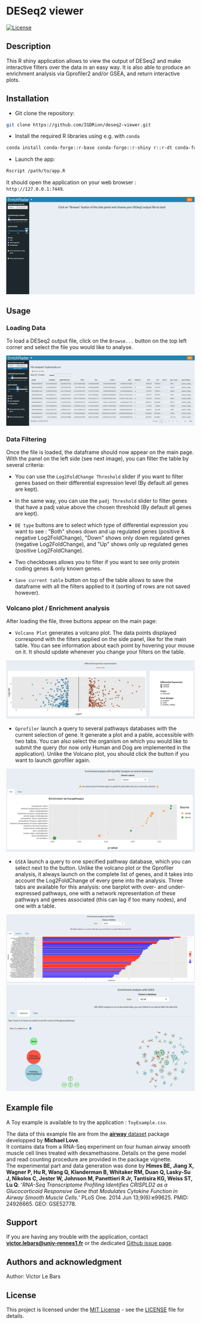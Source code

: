 # DESeq2 viewer

[![License](https://img.shields.io/badge/License-MIT-blue.svg)](LICENSE)

## Description
This R shiny application allows to view the output of DESeq2 and make interactive filters over the data in an easy way. It is also able to produce an enrichment analysis via Gprofiler2 and/or GSEA, and return interactive plots.

## Installation

- Git clone the repository:

```bash
git clone https://github.com/IGDRion/deseq2-viewer.git
```

- Install the required R libraries using e.g. with `conda`

```bash
conda install conda-forge::r-base conda-forge::r-shiny r::r-dt conda-forge::r-ggplot2  plotly::plotly conda-forge::r-gprofiler2 r-dipsaus conda-forge::r-dplyr conda-forge::r-shinyjs conda-forge::r-ggpubr bioconda::bioconductor-fgsea conda-forge::r-stringr
```

- Launch the app:

```bash
Rscript /path/to/app.R
```

It should open the application on your web browser : `http://127.0.0.1:7449`.

![EnrichRadar - start page](https://github.com/IGDRion/EnrichRadar/blob/main/assests/empty_application.png)

## Usage
### Loading Data
To load a DESeq2 output file, click on the `Browse...` button on the top left corner and select the file you would like to analyse. 

![EnrichRadar - data loaded](https://github.com/IGDRion/EnrichRadar/blob/main/assests/main_table.png)

### Data Filtering
Once the file is loaded, the dataframe should now appear on the main page. With the panel on the left side (see next image), you can filter the table by several criteria:

- You can use the `Log2FoldChange Threshold` slider if you want to filter genes based on their differential expression level (By default all genes are kept).
- In the same way, you can use the `padj Threshold` slider to filter genes that have a padj value above the chosen threshold (By default all genes are kept).
- `DE type` buttons are to select which type of differential expression you want to see : "Both" shows down and up regulated genes (positive & negative Log2FoldChange), "Down" shows only down regulated genes (negative Log2FoldChange), and "Up" shows only up regulated genes (positive Log2FoldChange).
- Two checkboxes allows you to filter if you want to see only protein coding genes & only known genes.



- `Save current table` button on top of the table allows to save the dataframe with all the filters applied to it (sorting of rows are not saved however).

### Volcano plot / Enrichment analysis
After loading the file, three buttons appear on the main page:

- `Volcano Plot` generates a volcano plot. The data points displayed correspond with the filters applied on the side panel, like for the main table. You can see information about each point by hovering your mouse on it. It should update whenever you change your filters on the table.

![EnrichRadar - volcano plot](https://github.com/IGDRion/EnrichRadar/blob/main/assests/volcano_plot.png)

- `Gprofiler` launch a query to several pathways databases with the current selection of gene. It generate a plot and a pable, accessible with two tabs. You can also select the organism on which you would like to submit the query (for now only Human and Dog are implemented in the application). Unlike the Volcano plot, you should click the button if you want to launch gprofiler again.

![EnrichRadar - gprofiler](https://github.com/IGDRion/EnrichRadar/blob/main/assests/Gprofiler_plot.png)

- `GSEA` launch a query to one specified pathway database, which you can select next to the button. Unlike the volcano plot or the Gprofiler analysis, it always launch on the complete list of genes, and it takes into account the Log2FoldChange of every gene into the analysis. Three tabs are available for this analysis: one barplot with over- and under- expressed pathways, one with a network representation of these pathways and genes associated (this can lag if too many nodes), and one with a table.

![EnrichRadar - GSEA](https://github.com/IGDRion/EnrichRadar/blob/main/assests/GSEA_plot.png)
![EnrichRadar - GSEA](https://github.com/IGDRion/EnrichRadar/blob/main/assests/GSEA_network.png)

## Example file
A Toy example is available to try the application : `ToyExample.csv`.

The data of this example file are from the [**airway** dataset](https://bioconductor.org/packages/release/data/experiment/html/airway.html) package developped by **Michael Love**.  
It contains data from a RNA-Seq experiment on four human airway smooth muscle cell lines treated with dexamethasone. Details on the gene model and read counting procedure are provided in the package vignette.  
The experimental part and data generation was done by **Himes BE, Jiang X, Wagner P, Hu R, Wang Q, Klanderman B, Whitaker RM, Duan Q, Lasky-Su J, Nikolos C, Jester W, Johnson M, Panettieri R Jr, Tantisira KG, Weiss ST, Lu Q**: '*RNA-Seq Transcriptome Profiling Identifies CRISPLD2 as a Glucocorticoid Responsive Gene that Modulates Cytokine Function in Airway Smooth Muscle Cells.*' PLoS One. 2014 Jun 13;9(6):e99625. PMID: 24926665. GEO: GSE52778.


## Support
If you are having any trouble with the application, contact **victor.lebars@univ-rennes1.fr** or the dedicated [Github issue page](https://github.com/IGDRion/deseq2-viewer/issues).

## Authors and acknowledgment
Author: Victor Le Bars

## License
This project is licensed under the [MIT License](LICENSE) - see the [LICENSE](LICENSE) file for details.

